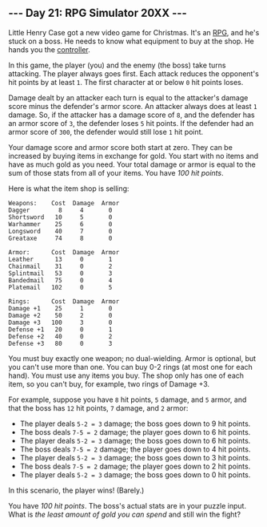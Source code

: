 ## \--- Day 21: RPG Simulator 20XX ---

Little Henry Case got a new video game for Christmas. It's an
[RPG](https://en.wikipedia.org/wiki/Role-playing_video_game), and he's
stuck on a boss. He needs to know what equipment to buy at the shop. He
hands you the
[controller](https://en.wikipedia.org/wiki/Game_controller).

In this game, the player (you) and the enemy (the boss) take turns
attacking. The player always goes first. Each attack reduces the
opponent's hit points by at least `1`. The first character at or below
`0` hit points loses.

Damage dealt by an attacker each turn is equal to the attacker's damage
score minus the defender's armor score. An attacker always does at least
`1` damage. So, if the attacker has a damage score of `8`, and the
defender has an armor score of `3`, the defender loses `5` hit points.
If the defender had an armor score of `300`, the defender would still
lose `1` hit point.

Your damage score and armor score both start at zero. They can be
increased by buying items in exchange for gold. You start with no items
and have as much gold as you need. Your total damage or armor is equal
to the sum of those stats from all of your items. You have *100 hit
points*.

Here is what the item shop is selling:

    Weapons:    Cost  Damage  Armor
    Dagger        8     4       0
    Shortsword   10     5       0
    Warhammer    25     6       0
    Longsword    40     7       0
    Greataxe     74     8       0
    
    Armor:      Cost  Damage  Armor
    Leather      13     0       1
    Chainmail    31     0       2
    Splintmail   53     0       3
    Bandedmail   75     0       4
    Platemail   102     0       5
    
    Rings:      Cost  Damage  Armor
    Damage +1    25     1       0
    Damage +2    50     2       0
    Damage +3   100     3       0
    Defense +1   20     0       1
    Defense +2   40     0       2
    Defense +3   80     0       3

You must buy exactly one weapon; no dual-wielding. Armor is optional,
but you can't use more than one. You can buy 0-2 rings (at most one for
each hand). You must use any items you buy. The shop only has one of
each item, so you can't buy, for example, two rings of Damage +3.

For example, suppose you have `8` hit points, `5` damage, and `5` armor,
and that the boss has `12` hit points, `7` damage, and `2` armor:

  - The player deals `5-2 = 3` damage; the boss goes down to 9 hit
    points.
  - The boss deals `7-5 = 2` damage; the player goes down to 6 hit
    points.
  - The player deals `5-2 = 3` damage; the boss goes down to 6 hit
    points.
  - The boss deals `7-5 = 2` damage; the player goes down to 4 hit
    points.
  - The player deals `5-2 = 3` damage; the boss goes down to 3 hit
    points.
  - The boss deals `7-5 = 2` damage; the player goes down to 2 hit
    points.
  - The player deals `5-2 = 3` damage; the boss goes down to 0 hit
    points.

In this scenario, the player wins\! (Barely.)

You have *100 hit points*. The boss's actual stats are in your puzzle
input. What is *the least amount of gold you can spend* and still win
the fight?
